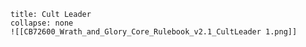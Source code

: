 ```ad-GM_Note
title: Cult Leader
collapse: none
![[CB72600_Wrath_and_Glory_Core_Rulebook_v2.1_CultLeader 1.png]]
```
